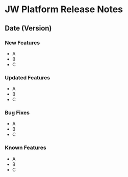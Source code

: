 # JW Platform Release Notes

## Date (Version)

### New Features
- A
- B
- C
### Updated Features
- A
- B
- C
### Bug Fixes
- A
- B
- C
### Known Features
- A
- B
- C